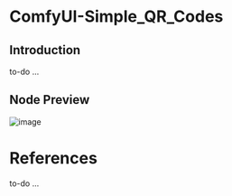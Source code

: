 # ComfyUI-Simple_QR_Codes

## Introduction

to-do ...

## Node Preview

![image](https://github.com/user-attachments/assets/ddaeabac-883c-4677-b953-fc7be83f2900)


# References

to-do ...

